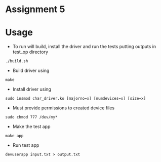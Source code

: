 # Assignment 5

# Usage

- To run will build, install the driver and run the tests putting outputs in test_op directory
```
./build.sh
```

- Build driver using
```
make
```
- Install driver using
```
sudo insmod char_driver.ko [majorno=x] [numdevices=x] [size=x]
```
- Must provide permissions to created device files
```
sudo chmod 777 /dev/my*
```
- Make the test app
```
make app
```
- Run test app
```
devuserapp input.txt > output.txt
```
